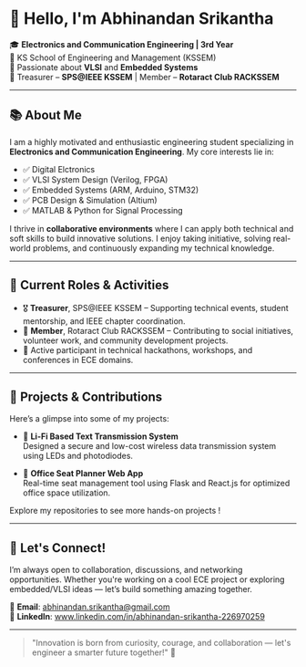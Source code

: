 # 👋 Hello, I'm Abhinandan Srikantha

🎓 **Electronics and Communication Engineering | 3rd Year**  
🏫 KS School of Engineering and Management (KSSEM)  
🔧 Passionate about **VLSI** and **Embedded Systems**  
👥 Treasurer – **SPS@IEEE KSSEM** | Member – **Rotaract Club RACKSSEM**

---

## 📚 About Me

I am a highly motivated and enthusiastic engineering student specializing in **Electronics and Communication Engineering**. My core interests lie in:

- ✅ Digital Elctronics 
- ✅ VLSI System Design (Verilog, FPGA)  
- ✅ Embedded Systems (ARM,  Arduino, STM32)  
- ✅ PCB Design & Simulation (Altium)  
- ✅ MATLAB & Python for Signal Processing  

I thrive in **collaborative environments** where I can apply both technical and soft skills to build innovative solutions. I enjoy taking initiative, solving real-world problems, and continuously expanding my technical knowledge.

---

## 💼 Current Roles & Activities

- 🎖 **Treasurer**, SPS@IEEE KSSEM – Supporting technical events, student mentorship, and IEEE chapter coordination.
- 🤝 **Member**, Rotaract Club RACKSSEM – Contributing to social initiatives, volunteer work, and community development projects.
- 🧠 Active participant in technical hackathons, workshops, and conferences in ECE domains.

---

## 🚀 Projects & Contributions

Here’s a glimpse into some of my projects:

- 🔦 **Li-Fi Based Text Transmission System**  
  Designed a secure and low-cost wireless data transmission system using LEDs and photodiodes.

- 📍 **Office Seat Planner Web App**  
  Real-time seat management tool using Flask and React.js for optimized office space utilization.

Explore my repositories to see more hands-on projects !

---

## 🤝 Let's Connect!

I’m always open to collaboration, discussions, and networking opportunities. Whether you're working on a cool ECE project or exploring embedded/VLSI ideas — let’s build something amazing together.

📧 **Email**: abhinandan.srikantha@gmail.com  
🔗 **LinkedIn**: www.linkedin.com/in/abhinandan-srikantha-226970259  


---

> "Innovation is born from curiosity, courage, and collaboration — let's engineer a smarter future together!" 🚀

